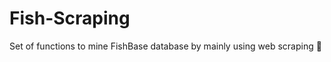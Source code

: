 # Fish-Scraping
 Set of functions to mine FishBase database by mainly using web scraping :tropical_fish:
